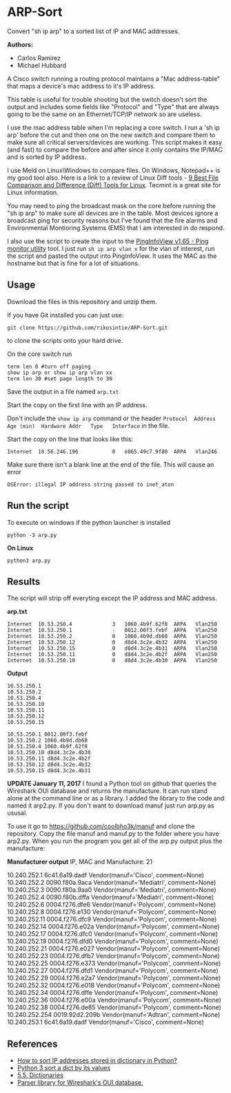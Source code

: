# ARP-Sort
Convert "sh ip arp" to a sorted list of IP and MAC addresses.

**Authors:** 
* Carlos Ramirez
* Michael Hubbard

A Cisco switch running a routing protocol maintains a "Mac address-table" that maps a device's mac address to it's IP address.

This table is useful for trouble shooting but the switch doesn't sort the output and includes some fields like "Protocol" and "Type" that are always going to be the same on an Ethernet/TCP/IP network so are useless.

I use the mac address table when I'm replacing a core switch. I run a 'sh ip arp' before the cut and then one on the new switch and compare them to make sure all critical servers/devices are working. This script makes it easy (and fast) to compare the before and after since it only contains the IP/MAC and is sorted by IP address. 

I use Meld on Linux\Windows to compare files. On Windows, Notepad++ is my good tool also. Here is a link to a review of Linux Diff tools - [9 Best File Comparison and Difference (Diff) Tools for Linux](https://www.tecmint.com/best-linux-file-diff-tools-comparison/). Tecmint is a great site for Linux information.

You may need to ping the broadcast mask on the core before running the "sh ip arp" to make sure all devices are in the table. Most devices ignore a broadcast ping for security reasons but I've found that the fire alarms and Environmental Montioring Systems (EMS) that I am interested in do respond.

I also use the script to create the input to the [PingInfoView v1.65 - Ping monitor utility](http://www.nirsoft.net/utils/multiple_ping_tool.html) tool. I just run `sh ip arp vlan x` for the vlan of interest, run the script and pasted the output into PingInfoView. It uses the MAC as the hostname but that is fine for a lot of situations.


## Usage 

Download the files in this repository and unzip them. 

If you have Git installed you can just use:
```
git clone https://github.com/rikosintie/ARP-Sort.git
```
to clone the scripts onto your hard drive.

On the core switch run 
```
term len 0 #turn off paging
show ip arp or show ip arp vlan xx
term len 30 #set page length to 30
```

Save the output in a file named `arp.txt`

Start the copy on the first line with an IP address. 

Don't include the 
`show ip arp` command or the header 
`Protocol  Address          Age (min)  Hardware Addr   Type   Interface` 
in the file.

Start the copy on the line that looks like this:
```
Internet  10.56.246.196           0   e865.49c7.9f80  ARPA   Vlan246
```
Make sure there isn't a blank line at the end of the file. This will cause an error

`OSError: illegal IP address string passed to inet_aton`

## Run the script ##
To execute on windows if the python launcher is installed
```
python -3 arp.py 
```
**On Linux**

```
python3 arp.py
```

## Results
The script will strip off everyting except the IP address and MAC address.

**arp.txt**
```
Internet  10.53.250.4             3   1060.4b9f.62f8  ARPA   Vlan250
Internet  10.53.250.1             -   0012.00f3.febf  ARPA   Vlan250
Internet  10.53.250.2             0   1060.4b9d.db68  ARPA   Vlan250
Internet  10.53.250.12            0   d8d4.3c2e.4b32  ARPA   Vlan250
Internet  10.53.250.15            0   d8d4.3c2e.4b31  ARPA   Vlan250
Internet  10.53.250.11            0   d8d4.3c2e.4b2f  ARPA   Vlan250
Internet  10.53.250.10            0   d8d4.3c2e.4b30  ARPA   Vlan250
```
**Output**
```
10.53.250.1
10.53.250.2
10.53.250.4
10.53.250.10
10.53.250.11
10.53.250.12
10.53.250.15
```
```
10.53.250.1 0012.00f3.febf
10.53.250.2 1060.4b9d.db68
10.53.250.4 1060.4b9f.62f8
10.53.250.10 d8d4.3c2e.4b30
10.53.250.11 d8d4.3c2e.4b2f
10.53.250.12 d8d4.3c2e.4b32
10.53.250.15 d8d4.3c2e.4b31
```
**UPDATE January 11, 2017**
I found a Python tool on github that queries the Wireshark OUI database and returns the manufacture. It can run stand alone at the command line or as a library. I added the library to the code and named it arp2.py. If you don't want to download manuf just run arp.py as ususal.

To use it go to https://github.com/coolbho3k/manuf and clone the repository. Copy the file manuf and manuf.py to the folder where you have arp2.py. When you run the program you get all of the arp.py output plus the manufacture:

**Manufacturer output** 
 IP, MAC and Manufacture: 21 

10.240.252.1 6c41.6a19.dadf Vendor(manuf='Cisco', comment=None)
10.240.252.2 0090.f80a.9aca Vendor(manuf='Mediatri', comment=None)
10.240.252.3 0090.f80a.9aa0 Vendor(manuf='Mediatri', comment=None)
10.240.252.4 0090.f80b.dffa Vendor(manuf='Mediatri', comment=None)
10.240.252.6 0004.f276.dfe6 Vendor(manuf='Polycom', comment=None)
10.240.252.8 0004.f276.e130 Vendor(manuf='Polycom', comment=None)
10.240.252.11 0004.f276.dfc9 Vendor(manuf='Polycom', comment=None)
10.240.252.14 0004.f276.e02a Vendor(manuf='Polycom', comment=None)
10.240.252.17 0004.f276.dfc0 Vendor(manuf='Polycom', comment=None)
10.240.252.19 0004.f276.dfd0 Vendor(manuf='Polycom', comment=None)
10.240.252.21 0004.f276.e027 Vendor(manuf='Polycom', comment=None)
10.240.252.23 0004.f276.dfb7 Vendor(manuf='Polycom', comment=None)
10.240.252.25 0004.f276.e373 Vendor(manuf='Polycom', comment=None)
10.240.252.27 0004.f276.dfd1 Vendor(manuf='Polycom', comment=None)
10.240.252.29 0004.f276.e2a7 Vendor(manuf='Polycom', comment=None)
10.240.252.32 0004.f276.e018 Vendor(manuf='Polycom', comment=None)
10.240.252.34 0004.f276.dffe Vendor(manuf='Polycom', comment=None)
10.240.252.36 0004.f276.e00a Vendor(manuf='Polycom', comment=None)
10.240.252.38 0004.f276.de85 Vendor(manuf='Polycom', comment=None)
10.240.252.254 0019.92d2.209b Vendor(manuf='Adtran', comment=None)
10.240.253.1 6c41.6a19.dadf Vendor(manuf='Cisco', comment=None)

## References ##
* [How to sort IP addresses stored in dictionary in Python?](https://stackoverflow.com/questions/6545023/how-to-sort-ip-addresses-stored-in-dictionary-in-python)
* [Python 3 sort a dict by its values](https://stackoverflow.com/questions/20944483/python-3-sort-a-dict-by-its-values)
* [5.5. Dictionaries](https://docs.python.org/3.3/tutorial/datastructures.html)
* [Parser library for Wireshark's OUI database.](https://github.com/coolbho3k/manuf)
